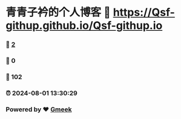 # 青青子衿的个人博客 :link: https://Qsf-githup.github.io/Qsf-githup.io 
### :page_facing_up: [2](https://Qsf-githup.github.io/Qsf-githup.io/tag.html) 
### :speech_balloon: 0 
### :hibiscus: 102 
### :alarm_clock: 2024-08-01 13:30:29 
### Powered by :heart: [Gmeek](https://github.com/Meekdai/Gmeek)
